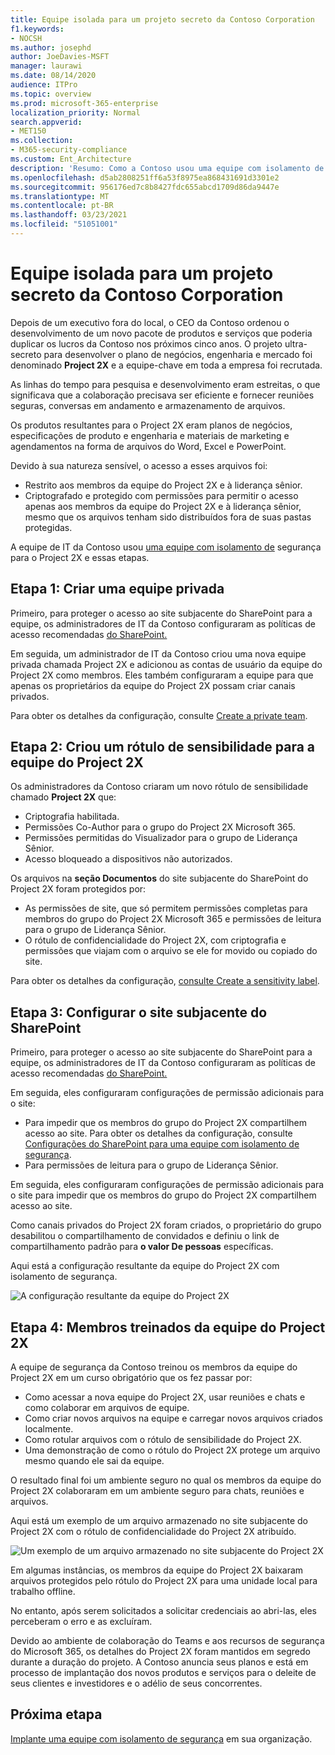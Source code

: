 ```yaml
---
title: Equipe isolada para um projeto secreto da Contoso Corporation
f1.keywords:
- NOCSH
ms.author: josephd
author: JoeDavies-MSFT
manager: laurawi
ms.date: 08/14/2020
audience: ITPro
ms.topic: overview
ms.prod: microsoft-365-enterprise
localization_priority: Normal
search.appverid:
- MET150
ms.collection:
- M365-security-compliance
ms.custom: Ent_Architecture
description: 'Resumo: Como a Contoso usou uma equipe com isolamento de segurança para um projeto top-secret para desenvolver um novo pacote de produtos e serviços.'
ms.openlocfilehash: d5ab2808251ff6a53f8975ea868431691d3301e2
ms.sourcegitcommit: 956176ed7c8b8427fdc655abcd1709d86da9447e
ms.translationtype: MT
ms.contentlocale: pt-BR
ms.lasthandoff: 03/23/2021
ms.locfileid: "51051001"
---
```

# <a name="isolated-team-for-a-top-secret-project-of-the-contoso-corporation"></a>Equipe isolada para um projeto secreto da Contoso Corporation

Depois de um executivo fora do local, o CEO da Contoso ordenou o desenvolvimento de um novo pacote de produtos e serviços que poderia duplicar os lucros da Contoso nos próximos cinco anos. O projeto ultra-secreto para desenvolver o plano de negócios, engenharia e mercado foi denominado **Project 2X** e a equipe-chave em toda a empresa foi recrutada. 

As linhas do tempo para pesquisa e desenvolvimento eram estreitas, o que significava que a colaboração precisava ser eficiente e fornecer reuniões seguras, conversas em andamento e armazenamento de arquivos.

Os produtos resultantes para o Project 2X eram planos de negócios, especificações de produto e engenharia e materiais de marketing e agendamentos na forma de arquivos do Word, Excel e PowerPoint. 

Devido à sua natureza sensível, o acesso a esses arquivos foi:

- Restrito aos membros da equipe do Project 2X e à liderança sênior.
- Criptografado e protegido com permissões para permitir o acesso apenas aos membros da equipe do Project 2X e à liderança sênior, mesmo que os arquivos tenham sido distribuídos fora de suas pastas protegidas.

A equipe de IT da Contoso usou [uma equipe com isolamento de](secure-teams-security-isolation.md) segurança para o Project 2X e essas etapas.

## <a name="step-1-created-a-private-team"></a>Etapa 1: Criar uma equipe privada

Primeiro, para proteger o acesso ao site subjacente do SharePoint para a equipe, os administradores de IT da Contoso configuraram as políticas de acesso recomendadas [do SharePoint.](../security/defender-365-security/sharepoint-file-access-policies.md)

Em seguida, um administrador de IT da Contoso criou uma nova equipe privada chamada Project 2X e adicionou as contas de usuário da equipe do Project 2X como membros. Eles também configuraram a equipe para que apenas os proprietários da equipe do Project 2X possam criar canais privados.

Para obter os detalhes da configuração, consulte [Create a private team](secure-teams-security-isolation.md#create-a-private-team).

## <a name="step-2-created-a-sensitivity-label-for-the-project-2x-team"></a>Etapa 2: Criou um rótulo de sensibilidade para a equipe do Project 2X

Os administradores da Contoso criaram um novo rótulo de sensibilidade chamado **Project 2X** que:

- Criptografia habilitada.
- Permissões Co-Author para o grupo do Project 2X Microsoft 365.
- Permissões permitidas do Visualizador para o grupo de Liderança Sênior.
- Acesso bloqueado a dispositivos não autorizados.

Os arquivos na **seção Documentos** do site subjacente do SharePoint do Project 2X foram protegidos por:

- As permissões de site, que só permitem permissões completas para membros do grupo do Project 2X Microsoft 365 e permissões de leitura para o grupo de Liderança Sênior.
- O rótulo de confidencialidade do Project 2X, com criptografia e permissões que viajam com o arquivo se ele for movido ou copiado do site.

Para obter os detalhes da configuração, [consulte Create a sensitivity label](secure-teams-security-isolation.md#create-a-sensitivity-label).

## <a name="step-3-configured-the-underlying-sharepoint-site"></a>Etapa 3: Configurar o site subjacente do SharePoint

Primeiro, para proteger o acesso ao site subjacente do SharePoint para a equipe, os administradores de IT da Contoso configuraram as políticas de acesso recomendadas [do SharePoint.](../security/defender-365-security/sharepoint-file-access-policies.md)

Em seguida, eles configuraram configurações de permissão adicionais para o site:

- Para impedir que os membros do grupo do Project 2X compartilhem acesso ao site. Para obter os detalhes da configuração, consulte [Configurações do SharePoint para uma equipe com isolamento de segurança](secure-teams-security-isolation.md#sharepoint-settings).
- Para permissões de leitura para o grupo de Liderança Sênior.

Em seguida, eles configuraram configurações de permissão adicionais para o site para impedir que os membros do grupo do Project 2X compartilhem acesso ao site. 

Como canais privados do Project 2X foram criados, o proprietário do grupo desabilitou o compartilhamento de convidados e definiu o link de compartilhamento padrão para **o valor De pessoas** específicas.

Aqui está a configuração resultante da equipe do Project 2X com isolamento de segurança.

![A configuração resultante da equipe do Project 2X](../media/contoso-team-for-top-secret-project.png)

 ## <a name="step-4-trained-project-2x-team-members"></a>Etapa 4: Membros treinados da equipe do Project 2X

A equipe de segurança da Contoso treinou os membros da equipe do Project 2X em um curso obrigatório que os fez passar por:

- Como acessar a nova equipe do Project 2X, usar reuniões e chats e como colaborar em arquivos de equipe.
- Como criar novos arquivos na equipe e carregar novos arquivos criados localmente.
- Como rotular arquivos com o rótulo de sensibilidade do Project 2X.
- Uma demonstração de como o rótulo do Project 2X protege um arquivo mesmo quando ele sai da equipe.

O resultado final foi um ambiente seguro no qual os membros da equipe do Project 2X colaboraram em um ambiente seguro para chats, reuniões e arquivos.

Aqui está um exemplo de um arquivo armazenado no site subjacente do Project 2X com o rótulo de confidencialidade do Project 2X atribuído.

![Um exemplo de um arquivo armazenado no site subjacente do Project 2X](../media/contoso-team-for-top-secret-project-example.png)

Em algumas instâncias, os membros da equipe do Project 2X baixaram arquivos protegidos pelo rótulo do Project 2X para uma unidade local para trabalho offline. 

No entanto, após serem solicitados a solicitar credenciais ao abri-las, eles perceberam o erro e as excluíram.

Devido ao ambiente de colaboração do Teams e aos recursos de segurança do Microsoft 365, os detalhes do Project 2X foram mantidos em segredo durante a duração do projeto. A Contoso anuncia seus planos e está em processo de implantação dos novos produtos e serviços para o deleite de seus clientes e investidores e o adélio de seus concorrentes.

## <a name="next-step"></a>Próxima etapa

[Implante uma equipe com isolamento de segurança](secure-teams-security-isolation.md) em sua organização.

